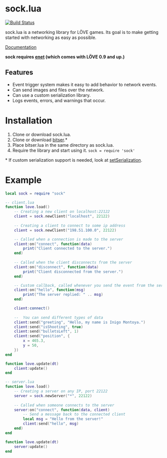 # sock.lua

[![Build Status](https://travis-ci.org/camchenry/sock.lua.svg?branch=master)](https://travis-ci.org/camchenry/sock.lua)

sock.lua is a networking library for LÖVE games. Its goal is to make getting started with networking as easy as possible.

[Documentation](http://camchenry.com/sock.lua/)

**sock requires [enet](https://github.com/leafo/lua-enet) (which comes with LÖVE 0.9 and up.)**

## Features

- Event trigger system makes it easy to add behavior to network events.
- Can send images and files over the network.
- Can use a custom serialization library.
- Logs events, errors, and warnings that occur.

# Installation

1. Clone or download sock.lua.
2. Clone or download [bitser](https://github.com/gvx/bitser).\*
3. Place bitser.lua in the same directory as sock.lua.
4. Require the library and start using it. `sock = require 'sock'`

\* If custom serialization support is needed, look at [setSerialization](http://camchenry.com/sock.lua/index.html#Server:setSerialization).

# Example

```lua
local sock = require "sock"

-- client.lua
function love.load()
    -- Creating a new client on localhost:22122
    client = sock.newClient("localhost", 22122)
    
    -- Creating a client to connect to some ip address
    client = sock.newClient("198.51.100.0", 22122)

    -- Called when a connection is made to the server
    client:on("connect", function(data)
        print("Client connected to the server.")
    end)
    
    -- Called when the client disconnects from the server
    client:on("disconnect", function(data)
        print("Client disconnected from the server.")
    end)

    -- Custom callback, called whenever you send the event from the server
    client:on("hello", function(msg)
        print("The server replied: " .. msg)
    end)

    client:connect()
    
    --  You can send different types of data
    client:send("greeting", "Hello, my name is Inigo Montoya.")
    client:send("isShooting", true)
    client:send("bulletsLeft", 1)
    client:send("position", {
        x = 465.3,
        y = 50,
    })
end

function love.update(dt)
    client:update()
end
```

```lua
-- server.lua
function love.load()
    -- Creating a server on any IP, port 22122
    server = sock.newServer("*", 22122)
    
    -- Called when someone connects to the server
    server:on("connect", function(data, client)
        -- Send a message back to the connected client
        local msg = "Hello from the server!"
        client:send("hello", msg)
    end)
end

function love.update(dt)
    server:update()
end
```
